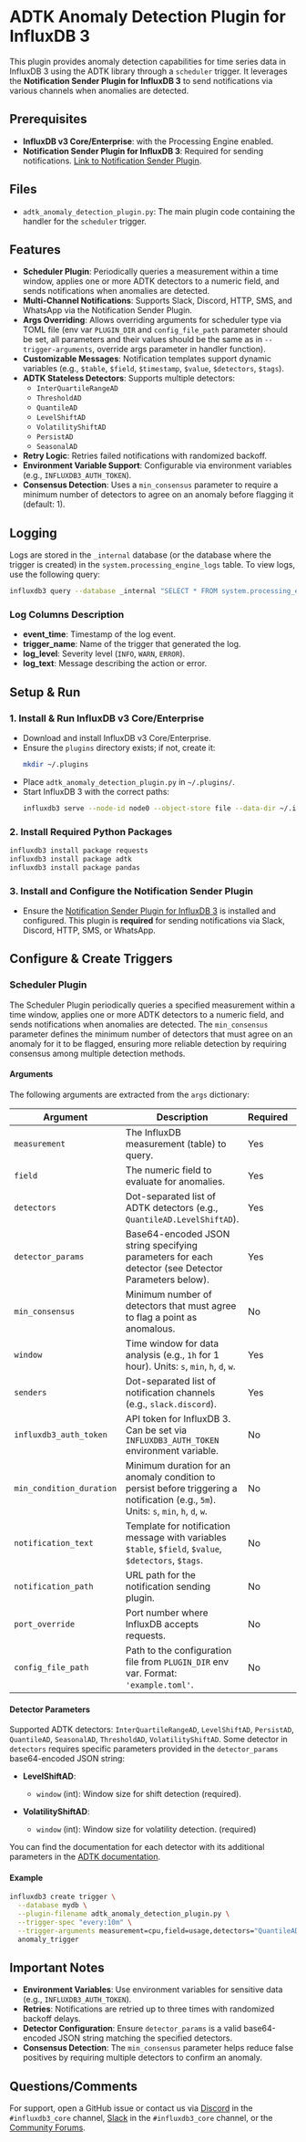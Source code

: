 # ADTK Anomaly Detection Plugin for InfluxDB 3

This plugin provides anomaly detection capabilities for time series data in InfluxDB 3 using the ADTK library through a `scheduler` trigger. It leverages the **Notification Sender Plugin for InfluxDB 3** to send notifications via various channels when anomalies are detected.

## Prerequisites
- **InfluxDB v3 Core/Enterprise**: with the Processing Engine enabled.
- **Notification Sender Plugin for InfluxDB 3**: Required for sending notifications. [Link to Notification Sender Plugin](https://github.com/influxdata/influxdb3_plugins/tree/main/influxdata/notifier).

## Files
- `adtk_anomaly_detection_plugin.py`: The main plugin code containing the handler for the `scheduler` trigger.

## Features
- **Scheduler Plugin**: Periodically queries a measurement within a time window, applies one or more ADTK detectors to a numeric field, and sends notifications when anomalies are detected.
- **Multi-Channel Notifications**: Supports Slack, Discord, HTTP, SMS, and WhatsApp via the Notification Sender Plugin.
- **Args Overriding**: Allows overriding arguments for scheduler type via TOML file (env var `PLUGIN_DIR` and `config_file_path` parameter should be set, all parameters and their values should be the same as in `--trigger-arguments`, override args parameter in handler function).
- **Customizable Messages**: Notification templates support dynamic variables (e.g., `$table`, `$field`, `$timestamp`, `$value`, `$detectors`, `$tags`).
- **ADTK Stateless Detectors**: Supports multiple detectors:
    - `InterQuartileRangeAD`
    - `ThresholdAD`
    - `QuantileAD`
    - `LevelShiftAD`
    - `VolatilityShiftAD`
    - `PersistAD`
    - `SeasonalAD`
- **Retry Logic**: Retries failed notifications with randomized backoff.
- **Environment Variable Support**: Configurable via environment variables (e.g., `INFLUXDB3_AUTH_TOKEN`).
- **Consensus Detection**: Uses a `min_consensus` parameter to require a minimum number of detectors to agree on an anomaly before flagging it (default: 1).

## Logging
Logs are stored in the `_internal` database (or the database where the trigger is created) in the `system.processing_engine_logs` table. To view logs, use the following query:

```bash
influxdb3 query --database _internal "SELECT * FROM system.processing_engine_logs"
```

### Log Columns Description
- **event_time**: Timestamp of the log event.
- **trigger_name**: Name of the trigger that generated the log.
- **log_level**: Severity level (`INFO`, `WARN`, `ERROR`).
- **log_text**: Message describing the action or error.

## Setup & Run

### 1. Install & Run InfluxDB v3 Core/Enterprise
- Download and install InfluxDB v3 Core/Enterprise.
- Ensure the `plugins` directory exists; if not, create it:
  ```bash
  mkdir ~/.plugins
  ```
- Place `adtk_anomaly_detection_plugin.py` in `~/.plugins/`.
- Start InfluxDB 3 with the correct paths:
  ```bash
  influxdb3 serve --node-id node0 --object-store file --data-dir ~/.influxdb3 --plugin-dir ~/.plugins
  ```

### 2. Install Required Python Packages
```bash
influxdb3 install package requests
influxdb3 install package adtk
influxdb3 install package pandas
```

### 3. Install and Configure the Notification Sender Plugin
- Ensure the [Notification Sender Plugin for InfluxDB 3](https://github.com/influxdata/influxdb3_plugins/tree/main/influxdata/notifier) is installed and configured. This plugin is **required** for sending notifications via Slack, Discord, HTTP, SMS, or WhatsApp.

## Configure & Create Triggers

### Scheduler Plugin
The Scheduler Plugin periodically queries a specified measurement within a time window, applies one or more ADTK detectors to a numeric field, and sends notifications when anomalies are detected. The `min_consensus` parameter defines the minimum number of detectors that must agree on an anomaly for it to be flagged, ensuring more reliable detection by requiring consensus among multiple detection methods.

#### Arguments
The following arguments are extracted from the `args` dictionary:

| Argument                  | Description                                                                                                                           | Required | Example                                                                                                    |
|---------------------------|---------------------------------------------------------------------------------------------------------------------------------------|----------|------------------------------------------------------------------------------------------------------------|
| `measurement`             | The InfluxDB measurement (table) to query.                                                                                            | Yes      | `"cpu"`                                                                                                    |
| `field`                   | The numeric field to evaluate for anomalies.                                                                                          | Yes      | `"usage"`                                                                                                  |
| `detectors`               | Dot-separated list of ADTK detectors (e.g., `QuantileAD.LevelShiftAD`).                                                               | Yes      | `"QuantileAD.LevelShiftAD"`                                                                                |
| `detector_params`         | Base64-encoded JSON string specifying parameters for each detector (see Detector Parameters below).                                   | Yes      | `"eyJRdWFudGlsZUFKIjogeyJsb3dfcXVhbnRpbGUiOiA..."`, decodes to {"QuantileAD": {"low": 0.05, "high": 0.95}} |
| `min_consensus`           | Minimum number of detectors that must agree to flag a point as anomalous.                                                             | No       | `2` (default: `1`)                                                                                         |
| `window`                  | Time window for data analysis (e.g., `1h` for 1 hour). Units: `s`, `min`, `h`, `d`, `w`.                                              | Yes      | `"1h"`                                                                                                     |
| `senders`                 | Dot-separated list of notification channels (e.g., `slack.discord`).                                                                  | Yes      | `"slack.discord"`                                                                                          |
| `influxdb3_auth_token`    | API token for InfluxDB 3. Can be set via `INFLUXDB3_AUTH_TOKEN` environment variable.                                                 | No       | `"YOUR_API_TOKEN"`                                                                                         |
| `min_condition_duration`  | Minimum duration for an anomaly condition to persist before triggering a notification (e.g., `5m`). Units: `s`, `min`, `h`, `d`, `w`. | No       | `"5m"` (default: `0s`)                                                                                     |
| `notification_text`       | Template for notification message with variables `$table`, `$field`, `$value`, `$detectors`, `$tags`.                                 | No       | `"Anomaly detected in \$table.\$field with value \$value by \$detectors. Tags: \$tags"`                    |
| `notification_path`       | URL path for the notification sending plugin.                                                                                         | No       | `"some/path"` (default: `notify`)                                                                          |
| `port_override`           | Port number where InfluxDB accepts requests.                                                                                          | No       | `8182` (default: `8181`)                                                                                   |
| `config_file_path`        | Path to the configuration file from `PLUGIN_DIR` env var. Format: `'example.toml'`.                                                   | No       | `'example.toml'`                                                                                           |

#### Detector Parameters
Supported ADTK detectors: `InterQuartileRangeAD`, `LevelShiftAD`, `PersistAD`, `QuantileAD`, `SeasonalAD`, `ThresholdAD`, `VolatilityShiftAD`.
Some detector in `detectors` requires specific parameters provided in the `detector_params` base64-encoded JSON string:

- **LevelShiftAD**:
  - `window` (int): Window size for shift detection (required).
  
- **VolatilityShiftAD**:
  - `window` (int): Window size for volatility detection. (required)

You can find the documentation for each detector with its additional parameters in the [ADTK documentation](https://adtk.readthedocs.io/en/stable/api/detectors.html).

#### Example
```bash
influxdb3 create trigger \
  --database mydb \
  --plugin-filename adtk_anomaly_detection_plugin.py \
  --trigger-spec "every:10m" \
  --trigger-arguments measurement=cpu,field=usage,detectors="QuantileAD.LevelShiftAD",detector_params="eyJRdWFu...",window=10m,senders=slack,slack_webhook_url="https://hooks.slack.com/services/..." \
  anomaly_trigger
```

## Important Notes
- **Environment Variables**: Use environment variables for sensitive data (e.g., `INFLUXDB3_AUTH_TOKEN`).
- **Retries**: Notifications are retried up to three times with randomized backoff delays.
- **Detector Configuration**: Ensure `detector_params` is a valid base64-encoded JSON string matching the specified detectors.
- **Consensus Detection**: The `min_consensus` parameter helps reduce false positives by requiring multiple detectors to confirm an anomaly.

## Questions/Comments
For support, open a GitHub issue or contact us via [Discord](https://discord.com/invite/vZe2w2Ds8B) in the `#influxdb3_core` channel, [Slack](https://influxcommunity.slack.com/) in the `#influxdb3_core` channel, or the [Community Forums](https://community.influxdata.com/).